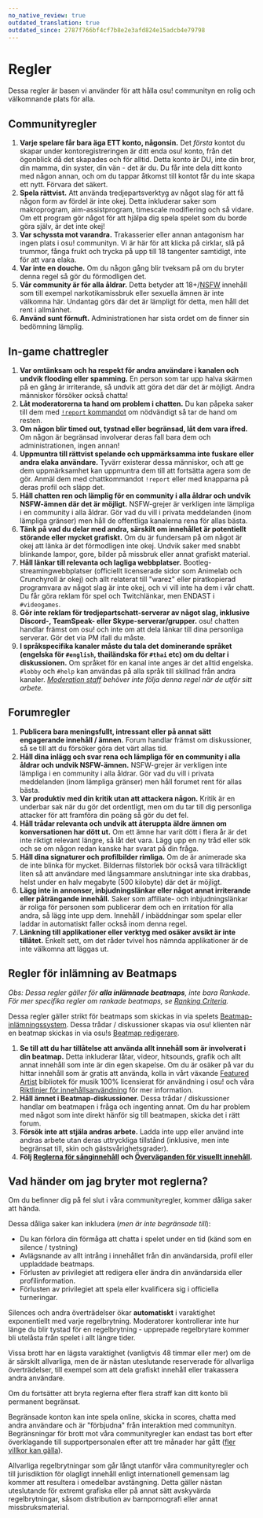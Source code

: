 ```yaml
---
no_native_review: true
outdated_translation: true
outdated_since: 2787f766bf4cf7b8e2e3afd824e15adcb4e79798
---
```


# Regler

Dessa regler är basen vi använder för att hålla osu! communityn en rolig och välkomnande plats för alla.

## Communityregler

1. **Varje spelare får bara äga ETT konto, någonsin.** Det *första* kontot du skapar under kontoregistreringen är ditt enda osu! konto, från det ögonblick då det skapades och för alltid. Detta konto är DU, inte din bror, din mamma, din syster, din vän - det är du. Du får inte dela ditt konto med någon annan, och om du tappar åtkomst till kontot får du inte skapa ett nytt. Förvara det säkert.
2. **Spela rättvist.** Att använda tredjepartsverktyg av något slag för att få någon form av fördel är inte okej. Detta inkluderar saker som makroprogram, aim-assistprogram, timescale modifiering och så vidare. Om ett program gör något för att hjälpa dig spela spelet som du borde göra själv, är det inte okej!
3. **Var schyssta mot varandra.** Trakasserier eller annan antagonism har ingen plats i osu! communityn. Vi är här för att klicka på cirklar, slå på trummor, fånga frukt och trycka på upp till 18 tangenter samtidigt, inte för att vara elaka.
4. **Var inte en douche.** Om du någon gång blir tveksam på om du bryter denna regel så gör du förmodligen det.
5. **Vår community är för alla åldrar.** Detta betyder att 18+/[NSFW](https://en.wikipedia.org/wiki/Not_safe_for_work) innehåll som till exempel narkotikamissbruk eller sexuella ämnen är inte välkomna här. Undantag görs där det är lämpligt för detta, men håll det rent i allmänhet.
6. **Använd sunt förnuft.** Administrationen har sista ordet om de finner sin bedömning lämplig.

## In-game chattregler

1. **Var omtänksam och ha respekt för andra användare i kanalen och undvik flooding eller spamming.** En person som tar upp halva skärmen på en gång är irriterande, så undvik att göra det där det är möjligt. Andra människor försöker också chatta!
2. **Låt moderatorerna ta hand om problem i chatten.** Du kan påpeka saker till dem med [`!report` kommandot](/wiki/Reporting_bad_behaviour) om nödvändigt så tar de hand om resten.
3. **Om någon blir timed out, tystnad eller begränsad, låt dem vara ifred.** Om någon är begränsad involverar deras fall bara dem och administrationen, ingen annan!
4. **Uppmuntra till rättvist spelande och uppmärksamma inte fuskare eller andra elaka användare.** Tyvärr existerar dessa människor, och att ge dem uppmärksamhet kan uppmuntra dem till att fortsätta agera som de gör. Anmäl dem med chattkommandot `!report` eller med knapparna på deras profil och släpp det.
5. **Håll chatten ren och lämplig för en community i alla åldrar och undvik NSFW-ämnen där det är möjligt.** NSFW-grejer är verkligen inte lämpliga i en community i alla åldrar. Gör vad du vill i privata meddelanden (inom lämpliga gränser) men håll de offentliga kanalerna rena för allas bästa.
6. **Tänk på vad du delar med andra, särskilt om innehållet är potentiellt störande eller mycket grafiskt.** Om du är fundersam på om något är okej att länka är det förmodligen inte okej. Undvik saker med snabbt blinkande lampor, gore, bilder på missbruk eller annat grafiskt material.
7. **Håll länkar till relevanta och lagliga webbplatser.** Bootleg-streamingwebbplatser (officiellt licenserade sidor som Animelab och Crunchyroll är okej) och allt relaterat till "warez" eller piratkopierad programvara av något slag är inte okej, och vi vill inte ha dem i vår chatt.  Du får göra reklam för spel och Twitchlänkar, men ENDAST i `#videogames`.
8. **Gör inte reklam för tredjepartschatt-serverar av något slag, inklusive Discord-, TeamSpeak- eller Skype-serverar/grupper.** osu! chatten handlar främst om osu! och inte om att dela länkar till dina personliga serverar. Gör det via PM ifall du måste.
9. **I språkspecifika kanaler måste du tala det dominerande språket (engelska för `#english`, thailändska för `#thai` etc) om du deltar i diskussionen.** Om språket för en kanal inte anges är det alltid engelska. `#lobby` och `#help` kan användas på alla språk till skillnad från andra kanaler. *[Moderation staff](/wiki/People/The_Team/Global_Moderation_Team) behöver inte följa denna regel när de utför sitt arbete.*

## Forumregler

1. **Publicera bara meningsfullt, intressant eller på annat sätt engagerande innehåll / ämnen.** Forum handlar främst om diskussioner, så se till att du försöker göra det värt allas tid.
2. **Håll dina inlägg och svar rena och lämpliga för en community i alla åldrar och undvik NSFW-ämnen.** NSFW-grejer är verkligen inte lämpliga i en community i alla åldrar. Gör vad du vill i privata meddelanden (inom lämpliga gränser) men håll forumet rent för allas bästa.
3. **Var produktiv med din kritik utan att attackera någon.** Kritik är en underbar sak när du gör det ordentligt, men om du tar till dig personliga attacker för att framföra din poäng så gör du det fel.
4. **Håll trådar relevanta och undvik att återuppta äldre ämnen om konversationen har dött ut.** Om ett ämne har varit dött i flera år är det inte riktigt relevant längre, så låt det vara. Lägg upp en ny tråd eller sök och se om någon redan kanske har svarat på din fråga.
5. **Håll dina signaturer och profilbilder rimliga.** Om de är animerade ska de inte blinka för mycket. Bildernas filstorlek bör också vara tillräckligt liten så att användare med långsammare anslutningar inte ska drabbas, helst under en halv megabyte (500 kilobyte) där det är möjligt.
6. **Lägg inte in annonser, inbjudningslänkar eller något annat irriterande eller påträngande innehåll.** Saker som affiliate- och inbjudningslänkar är roliga för personen som publicerar dem och en irritation för alla andra, så lägg inte upp dem. Innehåll / inbäddningar som spelar eller laddar in automatiskt faller också inom denna regel.
7. **Länkning till applikationer eller verktyg med osäker avsikt är inte tillåtet.** Enkelt sett, om det råder tvivel hos nämnda applikationer är de inte välkomna att läggas ut. 

## Regler för inlämning av Beatmaps

*Obs: Dessa regler gäller för **alla inlämnade beatmaps**, inte bara Rankade. För mer specifika regler om rankade beatmaps, se [Ranking Criteria](/wiki/Ranking_Criteria).*

Dessa regler gäller strikt för beatmaps som skickas in via spelets [Beatmap-inlämningssystem](/wiki/Submission). Dessa trådar / diskussioner skapas via osu! klienten när en beatmap skickas in via osu!s [Beatmap redigerare](/wiki/Client/Beatmap_editor).

1. **Se till att du har tillåtelse att använda allt innehåll som är involverat i din beatmap.** Detta inkluderar låtar, videor, hitsounds, grafik och allt annat innehåll som inte är din egen skapelse. Om du är osäker på var du hittar innehåll som är gratis att använda, kolla in vårt växande [Featured Artist](https://osu.ppy.sh/beatmaps/artists) bibliotek för musik 100% licensierat för användning i osu! och våra [Riktlinjer för innehållsanvändning](Content_Usage_Guidelines) för mer information.
2. **Håll ämnet i Beatmap-diskussioner.** Dessa trådar / diskussioner handlar om beatmapen i fråga och ingenting annat. Om du har problem med något som inte direkt hänför sig till beatmapen, skicka det i rätt forum.
3. **Försök inte att stjäla andras arbete.** Ladda inte upp eller använd inte andras arbete utan deras uttryckliga tillstånd (inklusive, men inte begränsat till, skin och gästsvårighetsgrader).
4. **Följ [Reglerna för sånginnehåll](Song_Content_Rules) och [Överväganden för visuellt innehåll](Visual_Content_Considerations).**

## Vad händer om jag bryter mot reglerna?

Om du befinner dig på fel slut i våra communityregler, kommer dåliga saker att hända. 

Dessa dåliga saker kan inkludera (*men är inte begränsade till*):

- Du kan förlora din förmåga att chatta i spelet under en tid (känd som en silence / tystning)
- Avlägsnande av allt intrång i innehållet från din användarsida, profil eller uppladdade beatmaps.
- Förlusten av privilegiet att redigera eller ändra din användarsida eller profilinformation.
- Förlusten av privilegiet att spela eller kvalificera sig i officiella turneringar.

Silences och andra överträdelser ökar **automatiskt** i varaktighet exponentiellt med varje regelbrytning. Moderatorer kontrollerar inte hur länge du blir tystad för en regelbrytning - upprepade regelbrytare kommer bli utelåsta från spelet i allt längre tider.

Vissa brott har en lägsta varaktighet (vanligtvis 48 timmar eller mer) om de är särskilt allvarliga, men de är nästan uteslutande reserverade för allvarliga överträdelser, till exempel som att dela grafiskt innehåll eller trakassera andra användare.

Om du fortsätter att bryta reglerna efter flera straff kan ditt konto bli permanent begränsat.

Begränsade konton kan inte spela online, skicka in scores, chatta med andra användare och är "förbjudna" från interaktion med communityn. Begränsningar för brott mot våra communityregler kan endast tas bort efter överklagande till supportpersonalen efter att tre månader har gått ([fler villkor kan gälla](/wiki/Help_centre/Account_restrictions#common-restriction-reasons-and-cooldowns)).

Allvarliga regelbrytningar som går långt utanför våra communityregler och till  jurisdiktion för olagligt innehåll enligt internationell gemensam lag kommer att resultera i omedelbar avstängning. Detta gäller nästan uteslutande för extremt grafiska eller på annat sätt avskyvärda regelbrytningar, såsom distribution av barnpornografi eller annat missbruksmaterial.
